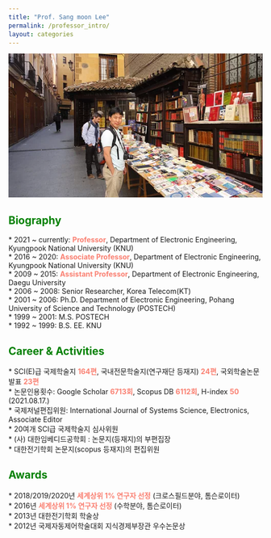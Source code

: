 ```yaml
---
title: "Prof. Sang moon Lee"
permalink: /professor_intro/
layout: categories
---
```


<p align="center"><img src="/assets/images/professor.jpg" width="650"></p>

## <span style="color:green">Biography</span>
<span style='font-size: 14px'>* 2021 ~ currently: <span style="color:salmon"><b>Professor</b></span>, Department of Electronic Engineering, Kyungpook National University (KNU)<br></span>
<span style='font-size: 14px'>* 2016 ~ 2020: <span style="color:salmon"><b>Associate Professor</b></span>, Department of Electronic Engineering, Kyungpook National University (KNU)<br></span>
<span style='font-size: 14px'>* 2009 ~ 2015: <span style="color:salmon"><b>Assistant Professor</b></span>, Department of Electronic Engineering, Daegu University<br></span>
<span style='font-size: 14px'>* 2006 ~ 2008: Senior Researcher, Korea Telecom(KT)<br></span>
<span style='font-size: 14px'>* 2001 ~ 2006: Ph.D. Department of Electronic Engineering, Pohang University of Science and Technology (POSTECH)<br></span>
<span style='font-size: 14px'>* 1999 ~ 2001: M.S. POSTECH<br></span>
<span style='font-size: 14px'>* 1992 ~ 1999: B.S. EE. KNU<br></span>
          
## <span style="color:green">Career & Activities</span>
<span style='font-size: 14px'>* SCI(E)급 국제학술지 <span style="color:salmon"><b>164편</b></span>, 국내전문학술지(연구재단 등재지) <span style="color:salmon"><b>24편</b></span>, 국외학술논문발표 <span style="color:salmon"><b>23편</b></span><br></span>
<span style='font-size: 14px'>* 논문인용횟수: Google Scholar <span style="color:salmon"><b>6713회</b></span>, Scopus DB <span style="color:salmon"><b>6112회</b></span>, H-index <span style="color:salmon"><b>50</b></span> (2021.08.17.)<br></span>
<span style='font-size: 14px'>* 국제저널편집위원: International Journal of Systems Science, Electronics, Associate Editor<br></span>
<span style='font-size: 14px'>* 20여개 SCI급 국제학술지 심사위원<br></span>
<span style='font-size: 14px'>* (사) 대한임베디드공학회 : 논문지(등재지)의 부편집장<br></span>
<span style='font-size: 14px'>* 대한전기학회 논문지(scopus 등재지)의 편집위원</span>

## <span style="color:green">Awards</span>
<span style='font-size: 14px'>* 2018/2019/2020년 <span style="color:salmon"><b>세계상위 1% 연구자 선정</b></span> (크로스필드분야, 톰슨로이터)<br></span>
<span style='font-size: 14px'>* 2016년 <span style="color:salmon"><b>세계상위 1% 연구자 선정</b></span> (수학분야, 톰슨로이터)<br></span>
<span style='font-size: 14px'>* 2013년 대한전기학회 학술상<br></span>
<span style='font-size: 14px'>* 2012년 국제자동제어학술대회 지식경제부장관 우수논문상<br></span>



